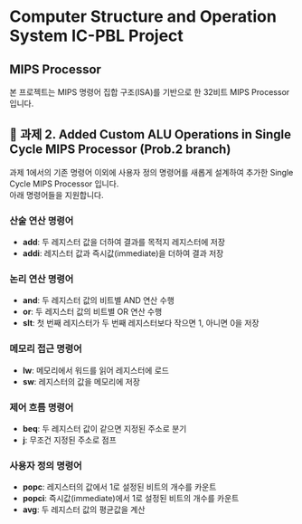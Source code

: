 # Computer Structure and Operation System IC-PBL Project

## MIPS Processor

본 프로젝트는 MIPS 명령어 집합 구조(ISA)를 기반으로 한 32비트 MIPS Processor 입니다. 

## 🔧 과제 2. Added Custom ALU Operations in Single Cycle MIPS Processor (Prob.2 branch)

과제 1에서의 기존 명령어 이외에 사용자 정의 명령어를 새롭게 설계하여 추가한 Single Cycle MIPS Processor 입니다.
<br/>아래 명령어들을 지원합니다.

### 산술 연산 명령어

- **add**: 두 레지스터 값을 더하여 결과를 목적지 레지스터에 저장
- **addi**: 레지스터 값과 즉시값(immediate)을 더하여 결과 저장

### 논리 연산 명령어

- **and**: 두 레지스터 값의 비트별 AND 연산 수행
- **or**: 두 레지스터 값의 비트별 OR 연산 수행
- **slt**: 첫 번째 레지스터가 두 번째 레지스터보다 작으면 1, 아니면 0을 저장

### 메모리 접근 명령어

- **lw**: 메모리에서 워드를 읽어 레지스터에 로드
- **sw**: 레지스터의 값을 메모리에 저장

### 제어 흐름 명령어

- **beq**: 두 레지스터 값이 같으면 지정된 주소로 분기
- **j**: 무조건 지정된 주소로 점프

### 사용자 정의 명령어

- **popc**: 레지스터의 값에서 1로 설정된 비트의 개수를 카운트
- **popci**: 즉시값(immediate)에서 1로 설정된 비트의 개수를 카운트
- **avg**: 두 레지스터 값의 평균값을 계산
